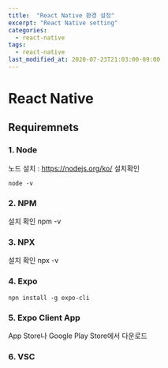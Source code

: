 ```yaml
---
title:  "React Native 환경 설정"
excerpt: "React Native setting"
categories:
  - react-native
tags:
  - react-native
last_modified_at: 2020-07-23T21:03:00-09:00
---
```


# React Native

## Requiremnets

### 1. Node
노드 설치 : https://nodejs.org/ko/
설치확인
```
node -v
```

### 2. NPM
설치 확인
npm -v

### 3. NPX
설치 확인
npx -v

### 4. Expo
```
npn install -g expo-cli
```

### 5. Expo Client App
App Store나 Google Play Store에서 다운로드

### 6. VSC
